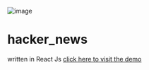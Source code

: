 ![image](https://user-images.githubusercontent.com/57063744/215281091-41d48540-5619-4f8c-9e67-f61037a8ecbd.png)
# hacker_news
written in React Js
<a href="https://h4cker-news.netlify.app/" target='_blank'>click here to visit the demo</a>

